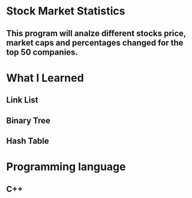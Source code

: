 <html lang="en">
<head>
    <meta charset="UTF-8">
    <meta name="viewport" content="width=device-width, initial-scale=1.0">
    <meta http-equiv="X-UA-Compatible" content="ie=edge">
</head>
<body>

<h1>Stock Market Statistics</h1>

<h2>This program will analze different stocks price, market caps and percentages changed for the top 50 companies.</h2>

<h1>What I Learned</h1>
<h2>Link List</h2>
<h2>Binary Tree</h2>
<h2>Hash Table</h2>
<h1>Programming language</h1>
<h2>C++</h2>

</body>
</html>
